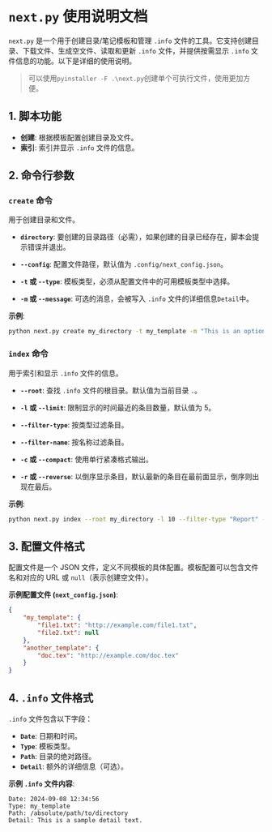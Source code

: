 # `next.py` 使用说明文档

`next.py` 是一个用于创建目录/笔记模板和管理 `.info` 文件的工具。它支持创建目录、下载文件、生成空文件、读取和更新 `.info` 文件，并提供按需显示 `.info` 文件信息的功能。以下是详细的使用说明。

> 可以使用`pyinstaller -F .\next.py`创建单个可执行文件，使用更加方便。

## **1. 脚本功能**

- **创建**: 根据模板配置创建目录及文件。
- **索引**: 索引并显示 `.info` 文件的信息。



## **2. 命令行参数**

### **`create` 命令**

用于创建目录和文件。

- **`directory`**: 要创建的目录路径（必需），如果创建的目录已经存在，脚本会提示错误并退出。

- **`--config`**: 配置文件路径，默认值为 `.config/next_config.json`。

- **`-t` 或 `--type`**: 模板类型，必须从配置文件中的可用模板类型中选择。

- **`-m` 或 `--message`**: 可选的消息，会被写入 `.info` 文件的详细信息`Detail`中。

**示例**:

```bash
python next.py create my_directory -t my_template -m "This is an optional message."
```

### **`index` 命令**

用于索引和显示 `.info` 文件的信息。

- **`--root`**: 查找 `.info` 文件的根目录。默认值为当前目录 `.`。

- **`-l` 或 `--limit`**: 限制显示的时间最近的条目数量，默认值为 5。

- **`--filter-type`**: 按类型过滤条目。

- **`--filter-name`**: 按名称过滤条目。

- **`-c` 或 `--compact`**: 使用单行紧凑格式输出。

- **`-r` 或 `--reverse`**: 以倒序显示条目，默认最新的条目在最前面显示，倒序则出现在最后。

**示例**:

```bash
python next.py index --root my_directory -l 10 --filter-type "Report" -c
```


## **3. 配置文件格式**

配置文件是一个 JSON 文件，定义不同模板的具体配置。模板配置可以包含文件名和对应的 URL 或 `null`（表示创建空文件）。

**示例配置文件 (`next_config.json`)**:

```json
{
    "my_template": {
        "file1.txt": "http://example.com/file1.txt",
        "file2.txt": null
    },
    "another_template": {
        "doc.tex": "http://example.com/doc.tex"
    }
}
```

## **4. `.info` 文件格式**

`.info` 文件包含以下字段：

- **`Date`**: 日期和时间。
- **`Type`**: 模板类型。
- **`Path`**: 目录的绝对路径。
- **`Detail`**: 额外的详细信息（可选）。

**示例 `.info` 文件内容**:

```
Date: 2024-09-08 12:34:56
Type: my_template
Path: /absolute/path/to/directory
Detail: This is a sample detail text.
```
